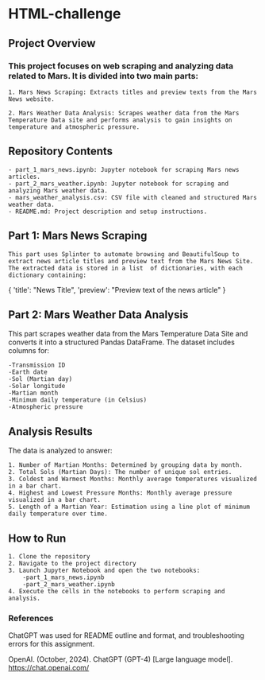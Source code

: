 # HTML-challenge

## Project Overview

### This project focuses on web scraping and analyzing data related to Mars. It is divided into two main parts:

	1. Mars News Scraping: Extracts titles and preview texts from the Mars News website.

	2. Mars Weather Data Analysis: Scrapes weather data from the Mars Temperature Data site and performs analysis to gain insights on temperature and atmospheric pressure.

## Repository Contents

	- part_1_mars_news.ipynb: Jupyter notebook for scraping Mars news articles.
	- part_2_mars_weather.ipynb: Jupyter notebook for scraping and analyzing Mars weather data.
	- mars_weather_analysis.csv: CSV file with cleaned and structured Mars weather data.
	- README.md: Project description and setup instructions.

## Part 1: Mars News Scraping

	This part uses Splinter to automate browsing and BeautifulSoup to extract news article titles and preview text from the Mars News Site. The extracted data is stored in a list 	of dictionaries, with each dictionary containing:

{
  'title': "News Title",
  'preview': "Preview text of the news article"
}


## Part 2: Mars Weather Data Analysis

This part scrapes weather data from the Mars Temperature Data Site and converts it into 	a structured Pandas DataFrame. The dataset includes columns for:

	-Transmission ID
	-Earth date
	-Sol (Martian day)
	-Solar longitude
	-Martian month
	-Minimum daily temperature (in Celsius)
	-Atmospheric pressure

## Analysis Results

The data is analyzed to answer:

	1. Number of Martian Months: Determined by grouping data by month.
	2. Total Sols (Martian Days): The number of unique sol entries.
	3. Coldest and Warmest Months: Monthly average temperatures visualized in a bar chart.
	4. Highest and Lowest Pressure Months: Monthly average pressure visualized in a bar chart.
	5. Length of a Martian Year: Estimation using a line plot of minimum daily temperature over time.

## How to Run

	1. Clone the repository
	2. Navigate to the project directory
	3. Launch Jupyter Notebook and open the two notebooks:
		-part_1_mars_news.ipynb
		-part_2_mars_weather.ipynb
	4. Execute the cells in the notebooks to perform scraping and analysis.

 ### References 

  ChatGPT was used for README outline and format, and troubleshooting errors for this assignment.
  
  OpenAI. (October, 2024). ChatGPT (GPT-4) [Large language model]. https://chat.openai.com/
